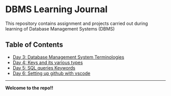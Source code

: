 # DBMS Learning Journal

This repository contains assignment and projects carried out during learning of Database Management Systems (DBMS)

## Table of Contents

- [Day 3: Database Management System Terminologies](day-3.md)
- [Day 4: Keys and its various types](day-4.md)
- [Day 5: SQL queries Keywords](day-5.md)
- [Day 6: Setting up github with vscode](day-6.md)

---
**Welcome to the repo!!**
